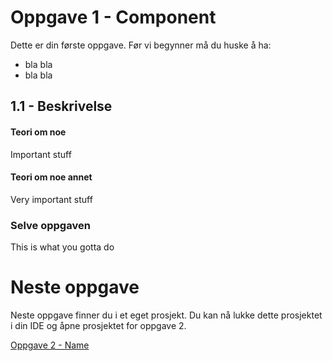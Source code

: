 # Oppgave 1 - Component
Dette er din første oppgave. Før vi begynner må du huske å ha:
 - bla bla
 - bla bla

## 1.1 - Beskrivelse
#### Teori om noe
Important stuff

#### Teori om noe annet
Very important stuff

### Selve oppgaven
This is what you gotta do

# Neste oppgave
Neste oppgave finner du i et eget prosjekt.
Du kan nå lukke dette prosjektet i din IDE og åpne prosjektet for oppgave 2.

[Oppgave 2 - Name](www.vg.no)
